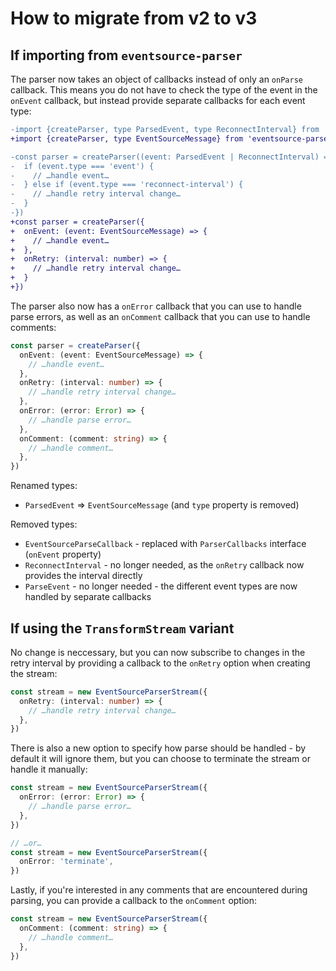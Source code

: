# How to migrate from v2 to v3

## If importing from `eventsource-parser`

The parser now takes an object of callbacks instead of only an `onParse` callback. This means you do not have to check the type of the event in the `onEvent` callback, but instead provide separate callbacks for each event type:

```diff
-import {createParser, type ParsedEvent, type ReconnectInterval} from 'eventsource-parser'
+import {createParser, type EventSourceMessage} from 'eventsource-parser'

-const parser = createParser((event: ParsedEvent | ReconnectInterval) => {
-  if (event.type === 'event') {
-    // …handle event…
-  } else if (event.type === 'reconnect-interval') {
-    // …handle retry interval change…
-  }
-})
+const parser = createParser({
+  onEvent: (event: EventSourceMessage) => {
+    // …handle event…
+  },
+  onRetry: (interval: number) => {
+    // …handle retry interval change…
+  }
+})
```

The parser also now has a `onError` callback that you can use to handle parse errors, as well as an `onComment` callback that you can use to handle comments:

```ts
const parser = createParser({
  onEvent: (event: EventSourceMessage) => {
    // …handle event…
  },
  onRetry: (interval: number) => {
    // …handle retry interval change…
  },
  onError: (error: Error) => {
    // …handle parse error…
  },
  onComment: (comment: string) => {
    // …handle comment…
  },
})
```

Renamed types:

- `ParsedEvent` => `EventSourceMessage` (and `type` property is removed)

Removed types:

- `EventSourceParseCallback` - replaced with `ParserCallbacks` interface (`onEvent` property)
- `ReconnectInterval` - no longer needed, as the `onRetry` callback now provides the interval directly
- `ParseEvent` - no longer needed - the different event types are now handled by separate callbacks

## If using the `TransformStream` variant

No change is neccessary, but you can now subscribe to changes in the retry interval by providing a callback to the `onRetry` option when creating the stream:

```ts
const stream = new EventSourceParserStream({
  onRetry: (interval: number) => {
    // …handle retry interval change…
  },
})
```

There is also a new option to specify how parse should be handled - by default it will ignore them, but you can choose to terminate the stream or handle it manually:

```ts
const stream = new EventSourceParserStream({
  onError: (error: Error) => {
    // …handle parse error…
  },
})

// …or…
const stream = new EventSourceParserStream({
  onError: 'terminate',
})
```

Lastly, if you're interested in any comments that are encountered during parsing, you can provide a callback to the `onComment` option:

```ts
const stream = new EventSourceParserStream({
  onComment: (comment: string) => {
    // …handle comment…
  },
})
```
